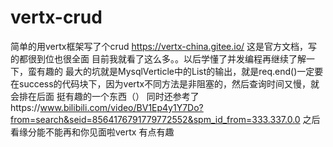 # vertx-crud
简单的用vertx框架写了个crud
https://vertx-china.gitee.io/
这是官方文档，写的都很到位也很全面
目前我就看了这么多。。以后学懂了并发编程再继续了解一下，蛮有趣的
最大的坑就是MysqlVerticle中的List<JsonObject>的输出，就是req.end()一定要在success的代码块下，因为vertx不同方法是非阻塞的，然后查询时间又慢，就会排在后面
  挺有趣的一个东西（）
同时还参考了https://www.bilibili.com/video/BV1Ep4y1Y7Do?from=search&seid=8564176791779772552&spm_id_from=333.337.0.0
  之后看缘分能不能再和你见面啦vertx 有点有趣
